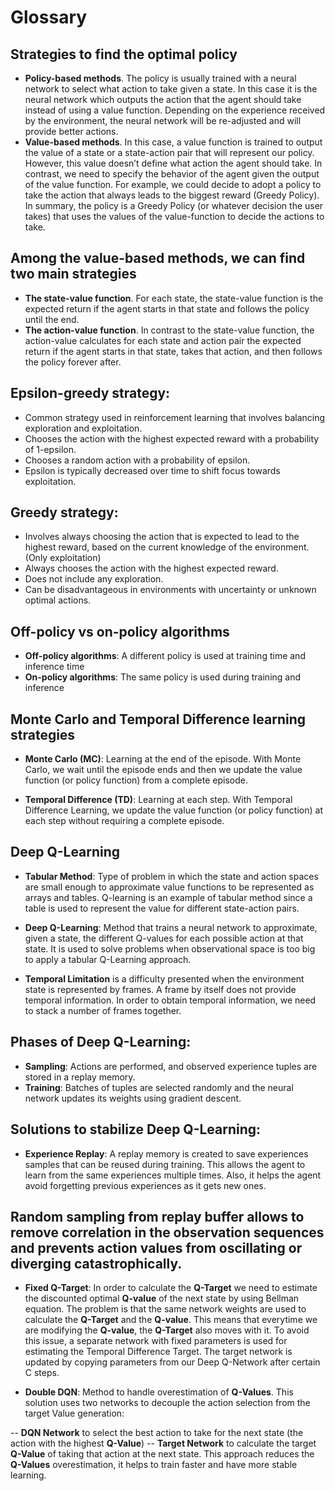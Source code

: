 # Glossary

## Strategies to find the optimal policy
- **Policy-based methods**. The policy is usually trained with a neural network to select what action to take given a state. In this case it is the neural network which outputs the action that the agent should take instead of using a value function. Depending on the experience received by the environment, the neural network will be re-adjusted and will provide better actions.
- **Value-based methods**. In this case, a value function is trained to output the value of a state or a state-action pair that will represent our policy. However, this value doesn’t define what action the agent should take. In contrast, we need to specify the behavior of the agent given the output of the value function. For example, we could decide to adopt a policy to take the action that always leads to the biggest reward (Greedy Policy). In summary, the policy is a Greedy Policy (or whatever decision the user takes) that uses the values of the value-function to decide the actions to take.

## Among the value-based methods, we can find two main strategies
- **The state-value function**. For each state, the state-value function is the expected return if the agent starts in that state and follows the policy until the end.
- **The action-value function**. In contrast to the state-value function, the action-value calculates for each state and action pair the expected return if the agent starts in that state, takes that action, and then follows the policy forever after.

## Epsilon-greedy strategy:
- Common strategy used in reinforcement learning that involves balancing exploration and exploitation.
- Chooses the action with the highest expected reward with a probability of 1-epsilon.
- Chooses a random action with a probability of epsilon.
- Epsilon is typically decreased over time to shift focus towards exploitation.

## Greedy strategy:
- Involves always choosing the action that is expected to lead to the highest reward, based on the current knowledge of the environment. (Only exploitation)
- Always chooses the action with the highest expected reward.
- Does not include any exploration.
- Can be disadvantageous in environments with uncertainty or unknown optimal actions.

## Off-policy vs on-policy algorithms
- **Off-policy algorithms**: A different policy is used at training time and inference time
- **On-policy algorithms**: The same policy is used during training and inference

## Monte Carlo and Temporal Difference learning strategies
- **Monte Carlo (MC)**: Learning at the end of the episode. With Monte Carlo, we wait until the episode ends and then we update the value function (or policy function) from a complete episode.

- **Temporal Difference (TD)**: Learning at each step. With Temporal Difference Learning, we update the value function (or policy function) at each step without requiring a complete episode.

## Deep Q-Learning
- **Tabular Method**: Type of problem in which the state and action spaces are small enough to approximate value functions to be represented as arrays and tables. Q-learning is an example of tabular method since a table is used to represent the value for different state-action pairs.

- **Deep Q-Learning**: Method that trains a neural network to approximate, given a state, the different Q-values for each possible action at that state. It is used to solve problems when observational space is too big to apply a tabular Q-Learning approach.

- **Temporal Limitation** is a difficulty presented when the environment state is represented by frames. A frame by itself does not provide temporal information. In order to obtain temporal information, we need to stack a number of frames together.

## Phases of Deep Q-Learning:

- **Sampling**: Actions are performed, and observed experience tuples are stored in a replay memory.
- **Training**: Batches of tuples are selected randomly and the neural network updates its weights using gradient descent.

## Solutions to stabilize Deep Q-Learning:

- **Experience Replay**: A replay memory is created to save experiences samples that can be reused during training. This allows the agent to learn from the same experiences multiple times. Also, it helps the agent avoid forgetting previous experiences as it gets new ones.

## Random sampling from replay buffer allows to remove correlation in the observation sequences and prevents action values from oscillating or diverging catastrophically.

- **Fixed Q-Target**: In order to calculate the **Q-Target** we need to estimate the discounted optimal **Q-value** of the next state by using Bellman equation. The problem is that the same network weights are used to calculate the **Q-Target** and the **Q-value**. This means that everytime we are modifying the **Q-value**, the **Q-Target** also moves with it. To avoid this issue, a separate network with fixed parameters is used for estimating the Temporal Difference Target. The target network is updated by copying parameters from our Deep Q-Network after certain C steps.

- **Double DQN**: Method to handle overestimation of **Q-Values**. This solution uses two networks to decouple the action selection from the target Value generation:

-- **DQN Network** to select the best action to take for the next state (the action with the highest **Q-Value**)
-- **Target Network** to calculate the target **Q-Value** of taking that action at the next state. This approach reduces the **Q-Values** overestimation, it helps to train faster and have more stable learning.
